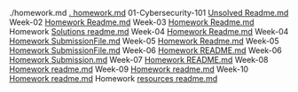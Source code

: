 ./homework.md  [. homework.md](./homework.md)
01-Cybersecurity-101  [Unsolved Readme.md](./Week-01/Homework/01-Cybersecurity-101/Unsolved/Readme.md)
Week-02  [Homework Readme.md](./Week-02/Homework/Readme.md)
Week-03  [Homework Readme.md](./Week-03/Homework/Readme.md)
Homework  [Solutions readme.md](./Week-03/Homework/Solutions/readme.md)
Week-04  [Homework Readme.md](./Week-04/Homework/Readme.md)
Week-04  [Homework SubmissionFile.md](./Week-04/Homework/SubmissionFile.md)
Week-05  [Homework Readme.md](./Week-05/Homework/Readme.md)
Week-05  [Homework SubmissionFile.md](./Week-05/Homework/SubmissionFile.md)
Week-06  [Homework README.md](./Week-06/Homework/README.md)
Week-06  [Homework Submission.md](./Week-06/Homework/Submission.md)
Week-07  [Homework README.md](./Week-07/Homework/README.md)
Week-08  [Homework readme.md](./Week-08/Homework/readme.md)
Week-09  [Homework readme.md](./Week-09/Homework/readme.md)
Week-10  [Homework readme.md](./Week-10/Homework/readme.md)
Homework  [resources readme.md](./Week-10/Homework/resources/readme.md)
